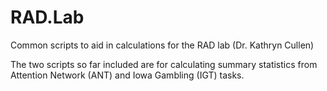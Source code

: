 # RAD.Lab
Common scripts to aid in calculations for the RAD lab (Dr. Kathryn Cullen)

The two scripts so far included are for calculating summary statistics from Attention Network (ANT) and Iowa Gambling (IGT) tasks. 
